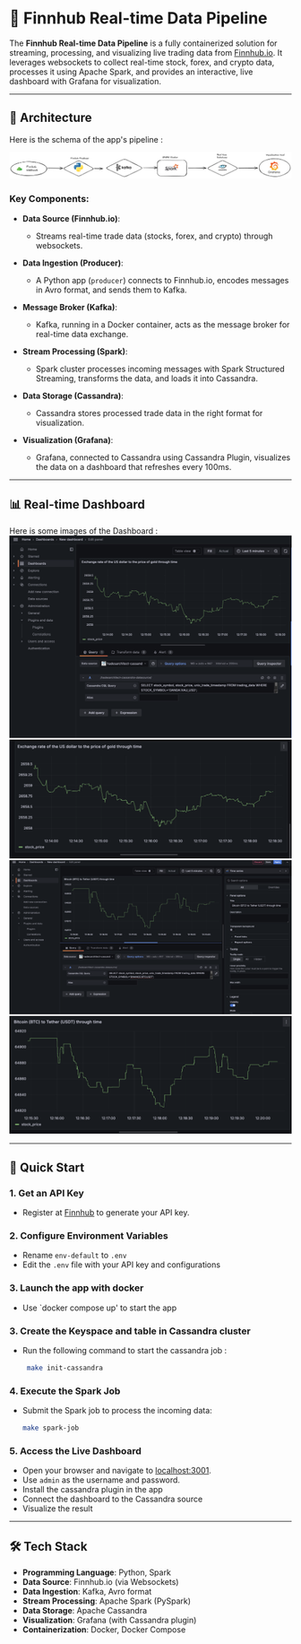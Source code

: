 # 🚀 Finnhub Real-time Data Pipeline

The **Finnhub Real-time Data Pipeline** is a fully containerized solution for streaming, processing, and visualizing live trading data from [Finnhub.io](https://finnhub.io). It leverages websockets to collect real-time stock, forex, and crypto data, processes it using Apache Spark, and provides an interactive, live dashboard with Grafana for visualization.

---

## 📐 Architecture
Here is the schema of the app's pipeline : 

![](app/images/schema_png.png)

### Key Components:
- **Data Source (Finnhub.io)**: 
  - Streams real-time trade data (stocks, forex, and crypto) through websockets.

- **Data Ingestion (Producer)**: 
  - A Python app (`producer`) connects to Finnhub.io, encodes messages in Avro format, and sends them to Kafka.

- **Message Broker (Kafka)**: 
  - Kafka, running in a Docker container, acts as the message broker for real-time data exchange.

- **Stream Processing (Spark)**: 
  - Spark cluster processes incoming messages with Spark Structured Streaming, transforms the data, and loads it into Cassandra.

- **Data Storage (Cassandra)**: 
  - Cassandra stores processed trade data in the right format for visualization.

- **Visualization (Grafana)**: 
  - Grafana, connected to Cassandra using Cassandra Plugin, visualizes the data on a dashboard that refreshes every 100ms.

---

## 📊 Real-time Dashboard 

Here is some images of the Dashboard :
![](app/images/grafana_usd_to_gold.png)
![](app/images/usd_to_gold.png)
![](app/images/grafana_btc_to_tether.png)
![](app/images/btc_to_tether_graph.png)


---

## 🚀 Quick Start

### 1. Get an API Key
- Register at [Finnhub](https://finnhub.io) to generate your API key.

### 2. Configure Environment Variables
- Rename `env-default` to `.env`
- Edit the `.env` file with your API key and configurations

### 3. Launch the app with docker
- Use `docker compose up' to start the app

### 3. Create the Keyspace and table in Cassandra cluster
- Run the following command to start the cassandra job :

   ```bash
    make init-cassandra
    ```

### 4. Execute the Spark Job
- Submit the Spark job to process the incoming data:

    ```bash
    make spark-job
    ```

### 5. Access the Live Dashboard
- Open your browser and navigate to [localhost:3001](http://localhost:3001).
- Use `admin` as the username and password.
- Install the cassandra plugin in the app
- Connect the dashboard to the Cassandra source 
- Visualize the result


---

## 🛠 Tech Stack

- **Programming Language**: Python, Spark
- **Data Source**: Finnhub.io (via Websockets)
- **Data Ingestion**: Kafka, Avro format
- **Stream Processing**: Apache Spark (PySpark)
- **Data Storage**: Apache Cassandra
- **Visualization**: Grafana (with Cassandra plugin)
- **Containerization**: Docker, Docker Compose

